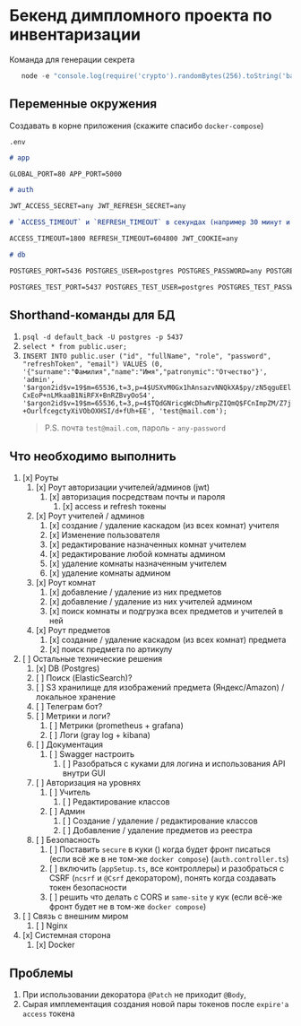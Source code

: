 # Бекенд димпломного проекта по инвентаризации

Команда для генерации секрета

```ts
   node -e "console.log(require('crypto').randomBytes(256).toString('base64'));"
```

## Переменные окружения

Создавать в корне приложения (скажите спасибо `docker-compose`)

`.env`

```md
# app

GLOBAL_PORT=80 APP_PORT=5000

# auth

JWT_ACCESS_SECRET=any JWT_REFRESH_SECRET=any

# `ACCESS_TIMEOUT` и `REFRESH_TIMEOUT` в секундах (например 30 минут и 7 дней в секунды)

ACCESS_TIMEOUT=1800 REFRESH_TIMEOUT=604800 JWT_COOKIE=any

# db

POSTGRES_PORT=5436 POSTGRES_USER=postgres POSTGRES_PASSWORD=any POSTGRES_DB=default_back POSTGRES_HOST=nest_pg

POSTGRES_TEST_PORT=5437 POSTGRES_TEST_USER=postgres POSTGRES_TEST_PASSWORD=any POSTGRES_TEST_DB=default_back POSTGRES_TEST_HOST=nest_test_pg
```

## Shorthand-команды для БД

1. `psql -d default_back -U postgres -p 5437`
2. `select * from public.user;`
3. `INSERT INTO public.user ("id", "fullName", "role", "password", "refreshToken", "email") VALUES (0, '{"surname":"Фамилия","name":"Имя","patronymic":"Отчество"}', 'admin', '$argon2id$v=19$m=65536,t=3,p=4$USXvM0Gx1hAnsazvNNQkXA$py/zN5qguEElCxEoP+nLMkaaB1NiRFX+BnRZBvyOoS4', '$argon2id$v=19$m=65536,t=3,p=4$TQdGNricgWcDhwNrpZIQmQ$FCnImpZM/Z7j+OurlfcegctyXiVObOXHSI/d+fUh+EE', 'test@mail.com');`
   > P.S. почта `test@mail.com`, пароль - `any-password`

## Что необходимо выполнить

1. [x] Роуты
   1. [x] Роут авторизации учителей/админов (jwt)
      1. [x] авторизация посредствам почты и пароля
         1. [x] access и refresh токены
   2. [x] Роут учителей / админов
      1. [x] создание / удаление каскадом (из всех комнат) учителя
      2. [x] Изменение пользователя
      3. [x] редактирование назначенных комнат учителем
      4. [x] редактирование любой комнаты админом
      5. [x] удаление комнаты назначенным учителем
      6. [x] удаление комнаты админом
   3. [x] Роут комнат
      1. [x] добавление / удаление из них предметов
      2. [x] добавление / удаление из них учителей админом
      3. [x] поиск комнаты и подгрузка всех предметов и учителей в ней
   4. [x] Роут предметов
      1. [x] создание / удаление каскадом (из всех комнат) предмета
      2. [x] поиск предмета по артикулу
2. [ ] Остальные технические решения
   1. [x] DB (Postgres)
   2. [ ] Поиск (ElasticSearch)?
   3. [ ] S3 хранилище для изображений предмета (Яндекс/Amazon) / локальное хранение
   4. [ ] Телеграм бот?
   5. [ ] Метрики и логи?
      1. [ ] Метрики (prometheus + grafana)
      2. [ ] Логи (gray log + kibana)
   6. [ ] Документация
      1. [ ] Swagger настроить
         1. [ ] Разобраться с куками для логина и использования API внутри GUI
   7. [ ] Авторизация на уровнях
      1. [ ] Учитель
         1. [ ] Редактирование классов
      2. [ ] Админ
         1. [ ] Создание / удаление / редактирование классов
         2. [ ] Добавление / удаление предметов из реестра
   8. [ ] Безопасность
      1. [ ] Поставить `secure` в куки () когда будет фронт писаться (если всё же в не том-же `docker compose`) (`auth.controller.ts`)
      2. [ ] включить (`appSetup.ts`, все контроллеры) и разобраться с CSRF (`ncsrf` и `@Csrf` декоратором), понять когда создавать токен безопасности
      3. [ ] решить что делать с CORS и `same-site` у кук (если всё-же фронт будет не в том-же `docker compose`)
3. [ ] Связь с внешним миром
   1. [ ] Nginx
4. [x] Системная сторона
   1. [x] Docker

## Проблемы

1. При использовании декоратора `@Patch` не приходит `@Body`,
2. Сырая имплементация создания новой пары токенов после `expire'а` `access` токена
